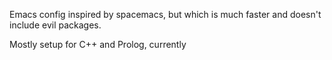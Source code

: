 
Emacs config inspired by spacemacs, but which is much faster and doesn't include
evil packages.

Mostly setup for C++ and Prolog, currently
